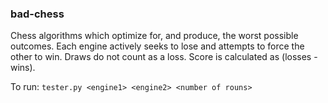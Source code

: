 ### bad-chess
Chess algorithms which optimize for, and produce, the worst possible outcomes. Each engine actively seeks to lose and attempts to force the other to win. Draws do not count as a loss. Score is calculated as (losses - wins).

To run: `tester.py <engine1> <engine2> <number of rouns>`